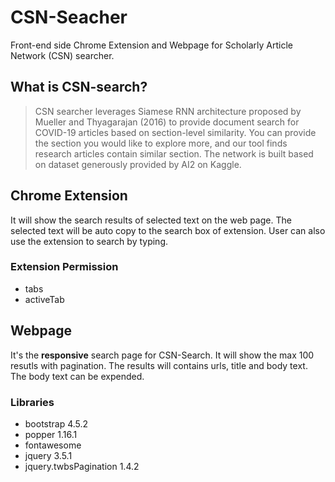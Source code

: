 # CSN-Seacher
 Front-end side Chrome Extension and Webpage for Scholarly Article Network (CSN) searcher.

## What is CSN-search?
> CSN searcher leverages Siamese RNN architecture proposed by Mueller and Thyagarajan (2016) to provide document search for COVID-19 articles based on section-level similarity. You can provide the section you would like to explore more, and our tool finds research articles contain similar section. The network is built based on dataset generously provided by AI2 on Kaggle.

## Chrome Extension
It will show the search results of selected text on the web page. The selected text will be auto copy to the search box of extension. User can also use the extension to search by typing.
### Extension Permission
- tabs
- activeTab

## Webpage

It's the **responsive** search page for CSN-Search. It will show the max 100 resutls with pagination. The results will contains urls, title and body text. The body text can be expended.

### Libraries
- bootstrap 4.5.2
- popper 1.16.1
- fontawesome
- jquery 3.5.1
- jquery.twbsPagination 1.4.2
